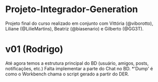 # Projeto-Integrador-Generation
Projeto final do curso realizado em conjunto com Vittória (@viborotto), Liliane (@LilieMartins), Beatriz (@biasenario) e Gilberto (@GG3T).
# v01 (Rodrigo)
Até agora temos a estrutura principal do BD (usuário, amigos, posts, notificações, etc.)
Falta implementar a parte do Chat no BD.
*'Dump' é como o Workbench chama o script gerado a partir do DER.
